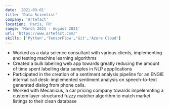 ```yaml
---
date: '2021-03-01'
title: 'Data Scientist'
company: 'Artefact'
location: 'Paris, FR'
range: 'March 2021 - August 2021'
url: 'https://www.artefact.com/'
skills: ['Python','TensorFlow','Git','Azure Cloud']
---
```


-  Worked as a data science consultant with various clients, implementing and testing machine learning algorithms
-  Created a bulk labelling web app towards greatly reducing the amount of time spent labelling data samples in NLP appplications
-  Participated in the creation of a sentiment analysis pipeline for an ENGIE internal call desk: implemented sentiment analysis on speech-to-text generated dialog from phone calls.
-  Worked with Mecanicus, a car pricing company towards impelemnting a custom layer-structured fuzzy matcher algorithm to match market listings to their clean database
